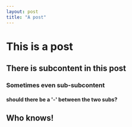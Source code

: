 ```yaml
---
layout: post
title: "A post"
---
```


# This is a post

## There is subcontent in this post

### Sometimes even sub-subcontent

#### should there be a '-' between the two subs?

## Who knows!
